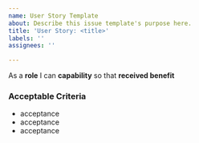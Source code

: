 ```yaml
---
name: User Story Template
about: Describe this issue template's purpose here.
title: 'User Story: <title>'
labels: ''
assignees: ''

---
```


As a **role** I can **capability** so that **received benefit**

### Acceptable Criteria

- acceptance
- acceptance
- acceptance
